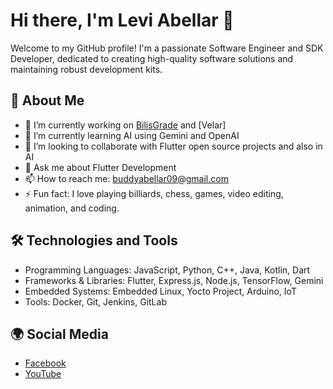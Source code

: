 # Hi there, I'm Levi Abellar 👋

Welcome to my GitHub profile! I'm a passionate Software Engineer and SDK Developer, dedicated to creating high-quality software solutions and maintaining robust development kits.

## 🚀 About Me

- 🔭 I’m currently working on [BilisGrade](https://bilisgrade.top/) and [Velar]
- 🌱 I’m currently learning AI using Gemini and OpenAI
- 👯 I’m looking to collaborate with Flutter open source projects and also in AI
- 💬 Ask me about Flutter Development
- 📫 How to reach me: buddyabellar09@gmail.com
- ⚡ Fun fact: I love playing billiards, chess, games, video editing, animation, and coding.

## 🛠️ Technologies and Tools

- Programming Languages: JavaScript, Python, C++, Java, Kotlin, Dart
- Frameworks & Libraries: Flutter, Express.js, Node.js, TensorFlow, Gemini
- Embedded Systems: Embedded Linux, Yocto Project, Arduino, IoT
- Tools: Docker, Git, Jenkins, GitLab

## 🌍 Social Media

- [Facebook](https://facebook.com/leviabellar13)
- [YouTube](https://youtube.com/@leviabellar5604)
